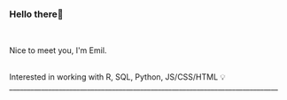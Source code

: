 ### Hello there👋

<br>

Nice to meet you, I'm Emil. 

<br>
Interested in working with R, SQL, Python, JS/CSS/HTML 💡

<br>
____________________________________________________________________________
<br><br>
